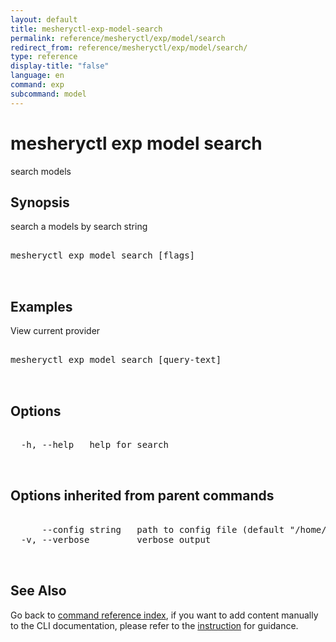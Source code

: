 ```yaml
---
layout: default
title: mesheryctl-exp-model-search
permalink: reference/mesheryctl/exp/model/search
redirect_from: reference/mesheryctl/exp/model/search/
type: reference
display-title: "false"
language: en
command: exp
subcommand: model
---
```


# mesheryctl exp model search

search models

## Synopsis

search a models by search string

<pre class='codeblock-pre'>
<div class='codeblock'>
mesheryctl exp model search [flags]

</div>
</pre> 

## Examples

View current provider
<pre class='codeblock-pre'>
<div class='codeblock'>
mesheryctl exp model search [query-text]

</div>
</pre> 

## Options

<pre class='codeblock-pre'>
<div class='codeblock'>
  -h, --help   help for search

</div>
</pre>

## Options inherited from parent commands

<pre class='codeblock-pre'>
<div class='codeblock'>
      --config string   path to config file (default "/home/runner/.meshery/config.yaml")
  -v, --verbose         verbose output

</div>
</pre>

## See Also

Go back to [command reference index](/reference/mesheryctl/), if you want to add content manually to the CLI documentation, please refer to the [instruction](/project/contributing/contributing-cli#preserving-manually-added-documentation) for guidance.
